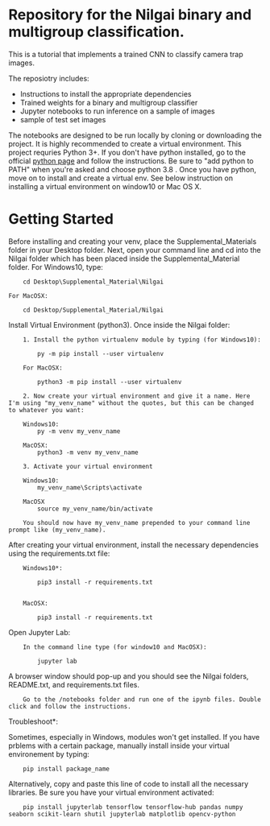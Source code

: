# Repository for the Nilgai binary and multigroup classification. 

This is a tutorial that implements a trained CNN to classify camera trap images.

The reposiotry includes:
* Instructions to install the appropriate dependencies
* Trained weights for a binary and multigroup classifier
* Jupyter notebooks to run inference on a sample of images
* sample of test set images

The notebooks are designed to be run locally by cloning or downloading the project. It is highly recommended to create a virtual environment. This project requries Python 3+. If you don't have python installed, go to the official [python page](https://www.python.org/downloads/release/python-380/) and follow the instructions. Be sure to "add python to PATH" when you're asked and choose python 3.8 . Once you have python, 
move on to install and create a virtual env. See below instruction on installing a virtual environment on window10 or Mac OS X. 

# Getting Started
Before installing and creating your venv, place the Supplemental_Materials folder in your Desktop folder.
Next, open your command line and cd into the Nilgai folder which has been placed inside the Supplemental_Material folder. For Windows10, type:
	
		cd Desktop\Supplemental_Material\Nilgai

	For MacOSX:

		cd Desktop/Supplemental_Material/Nilgai


Install Virtual Environment (python3). Once inside the Nilgai folder:

        1. Install the python virtualenv module by typing (for Windows10):

        	py -m pip install --user virtualenv

        For MacOSX:

        	python3 -m pip install --user virtualenv

        2. Now create your virtual environment and give it a name. Here I'm using "my_venv_name" without the quotes, but this can be changed
	to whatever you want:

        Windows10:
        	py -m venv my_venv_name

        MacOSX:
        	python3 -m venv my_venv_name

        3. Activate your virtual environment

        Windows10:
        	my_venv_name\Scripts\activate

        MacOSX
        	source my_venv_name/bin/activate

        You should now have my_venv_name prepended to your command line prompt like (my_venv_name).


After creating your virtual environment, install the necessary dependencies using the requirements.txt file:


        Windows10*:

        	pip3 install -r requirements.txt


        MacOSX:

       		pip3 install -r requirements.txt


Open Jupyter Lab:

        In the command line type (for window10 and MacOSX):

        	jupyter lab 
         
        
A browser window should pop-up and you should see the Nilgai folders, README.txt, and requirements.txt files. 

        Go to the /notebooks folder and run one of the ipynb files. Double click and follow the instructions. 


Troubleshoot*:

Sometimes, especially in Windows, modules won't get installed. If you have prblems with a certain package, manually install inside your virtual environement by typing:


		pip install package_name

Alternatively, copy and paste this line of code to install all the necessary libraries. Be sure you have your virtual environment activated:

		pip install jupyterlab tensorflow tensorflow-hub pandas numpy seaborn scikit-learn shutil jupyterlab matplotlib opencv-python





